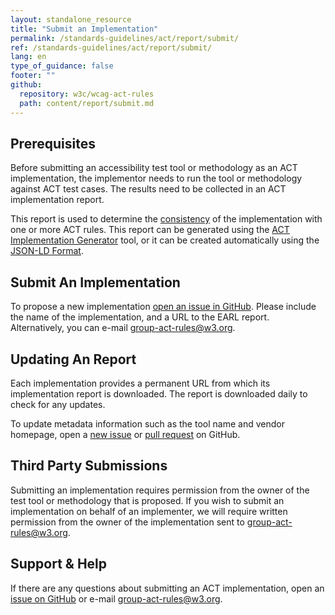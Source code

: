 ```yaml
---
layout: standalone_resource
title: "Submit an Implementation"
permalink: /standards-guidelines/act/report/submit/
ref: /standards-guidelines/act/report/submit/
lang: en
type_of_guidance: false
footer: ""
github:
  repository: w3c/wcag-act-rules
  path: content/report/submit.md
---
```


## Prerequisites

Before submitting an accessibility test tool or methodology as an ACT implementation, the implementor needs to run the tool or methodology against ACT test cases. The results need to be collected in an ACT implementation report.

This report is used to determine the [consistency](../../implementations/#understanding-act-consistency) of the implementation with one or more ACT rules. This report can be generated using the [ACT Implementation Generator](https://act-implementor.netlify.app/) tool, or it can be created automatically using the [JSON-LD Format](../earl/).

## Submit An Implementation

To propose a new implementation [open an issue in GitHub](https://github.com/w3c/wcag-act-rules/issues/new). Please include the name of the implementation, and a URL to the EARL report. Alternatively, you can e-mail [group-act-rules@w3.org][].

## Updating An Report

Each implementation provides a permanent URL from which its implementation report is downloaded. The report is downloaded daily to check for any updates.

To update metadata information such as the tool name and vendor homepage, open a [new issue][issue] or [pull request](https://github.com/w3c/wcag-act-rules/pulls) on GitHub.

## Third Party Submissions

Submitting an implementation requires permission from the owner of the test tool or methodology that is proposed. If you wish to submit an implementation on behalf of an implementer, we will require written permission from the owner of the implementation sent to [group-act-rules@w3.org][].

## Support & Help

If there are any questions about submitting an ACT implementation, open an [issue on GitHub][issue] or e-mail [group-act-rules@w3.org][].

[group-act-rules@w3.org]: mailto:group-act-rules@w3.org
[issue]: https://github.com/w3c/wcag-act-rules/issues/new
